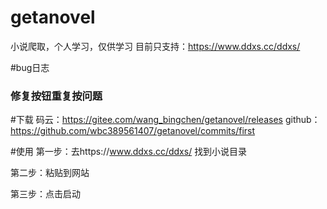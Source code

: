 # getanovel
小说爬取，个人学习，仅供学习
目前只支持：https://www.ddxs.cc/ddxs/

#bug日志
### 修复按钮重复按问题

#下载
码云：https://gitee.com/wang_bingchen/getanovel/releases
github：https://github.com/wbc389561407/getanovel/commits/first

#使用
第一步：去https://www.ddxs.cc/ddxs/ 
找到小说目录

第二步：粘贴到网站

第三步：点击启动
